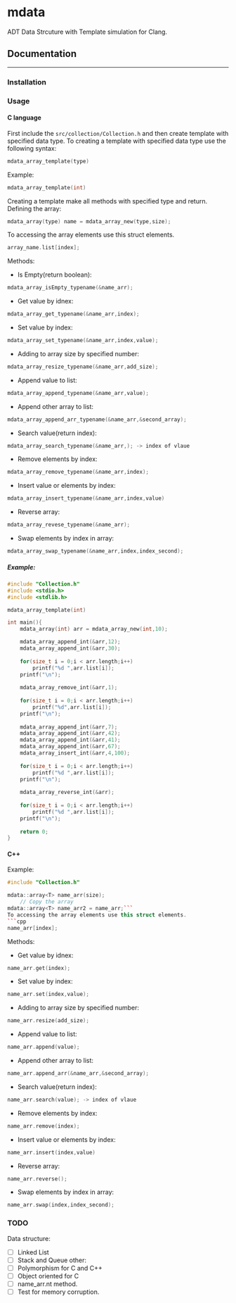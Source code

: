 # mdata
ADT Data Strcuture with Template simulation for Clang.
## Documentation
-----------------------
### Installation
### Usage
#### C language
First include the `src/collection/Collection.h` and then create template with specified data type.
To creating a template with specified data type use the following syntax:
```c
mdata_array_template(type)
```
Example:
```c
mdata_array_template(int)
```
Creating a template make all methods with specified type and return.
Defining the array:
```c
mdata_array(type) name = mdata_array_new(type,size);
```
To accessing the array elements use this struct elements.
```c 
array_name.list[index];
```
Methods:  
* Is Empty(return boolean):
 ```c
 mdata_array_isEmpty_typename(&name_arr);
```
* Get value by idnex:
``` c
mdata_array_get_typename(&name_arr,index);
```
* Set value by index:
 ```c
 mdata_array_set_typename(&name_arr,index,value);
```
* Adding to array size by specified number:
 ```c
 mdata_array_resize_typename(&name_arr,add_size);
```
* Append value to list:
 ```c
 mdata_array_append_typename(&name_arr,value);
```
* Append other array to list:
 ```c
 mdata_array_append_arr_typename(&name_arr,&second_array);
```
* Search value(return index):
 ```c
mdata_array_search_typename(&name_arr,); -> index of vlaue
```
* Remove elements by index:
 ```c
mdata_array_remove_typename(&name_arr,index);
```
* Insert value or elements by index:
 ```c
mdata_array_insert_typename(&name_arr,index,value)
```
* Reverse array:
 ```c
mdata_array_revese_typename(&name_arr);
```
* Swap elements by index in array:
```c
mdata_array_swap_typename(&name_arr,index,index_second);
```

##### Example:  
```c
#include "Collection.h"
#include <stdio.h>
#include <stdlib.h>

mdata_array_template(int)

int main(){
	mdata_array(int) arr = mdata_array_new(int,10);

	mdata_array_append_int(&arr,12);
    mdata_array_append_int(&arr,30);
    
	for(size_t i = 0;i < arr.length;i++)
    	printf("%d ",arr.list[i]);
    printf("\n");
    
	mdata_array_remove_int(&arr,1);
    
	for(size_t i = 0;i < arr.length;i++)
    	printf("%d",arr.list[i]);
    printf("\n");
    
	mdata_array_append_int(&arr,7);
    mdata_array_append_int(&arr,42);
    mdata_array_append_int(&arr,41);
    mdata_array_append_int(&arr,67);
    mdata_array_insert_int(&arr,4,100);
    
	for(size_t i = 0;i < arr.length;i++)
    	printf("%d ",arr.list[i]);
    printf("\n");
    
	mdata_array_reverse_int(&arr);
    
	for(size_t i = 0;i < arr.length;i++)
    	printf("%d ",arr.list[i]);
    printf("\n");
	
	return 0;
}
```

#### C++

Example:
```cpp
#include "Collection.h"

mdata::array<T> name_arr(size);
	// Copy the array
mdata::array<T> name_arr2 = name_arr;```
To accessing the array elements use this struct elements.
```cpp
name_arr[index];
```

Methods:
* Get value by idnex:
``` c
name_arr.get(index);
```
* Set value by index:
 ```c
 name_arr.set(index,value);
```
* Adding to array size by specified number:
 ```c
name_arr.resize(add_size);
```
* Append value to list:
 ```c
name_arr.append(value);
```
* Append other array to list:
 ```c
name_arr.append_arr(&name_arr,&second_array);
```
* Search value(return index):<T>
 ```c
name_arr.search(value); -> index of vlaue
```
* Remove elements by index:
 ```c
name_arr.remove(index);
```
* Insert value or elements by index:
 ```c
name_arr.insert(index,value)
```
* Reverse array:
 ```c
name_arr.reverse();
```
* Swap elements by index in array:
 ```c
name_arr.swap(index,index_second);
```

### TODO
Data structure:
- [ ] Linked List
- [ ] Stack and Queue
other:
- [ ] Polymorphism for C and C++
- [ ] Object oriented for C
- [ ] name_arr.nt method.
- [ ] Test for memory corruption.

